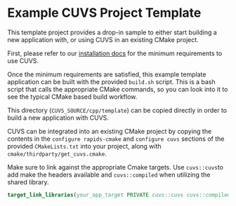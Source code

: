 # Example CUVS Project Template

This template project provides a drop-in sample to either start building a new application with, or using CUVS in an existing CMake project. 

First, please refer to our [installation docs](https://docs.rapids.ai/api/cuvs/stable/build.html#cuda-gpu-requirements) for the minimum requirements to use CUVS.

Once the minimum requirements are satisfied, this example template application can be built with the provided `build.sh` script. This is a bash script that calls the appropriate CMake commands, so you can look into it to see the typical CMake based build workflow.  

This directory (`CUVS_SOURCE/cpp/template`) can be copied directly in order to build a new application with CUVS.

CUVS can be integrated into an existing CMake project by copying the contents in the `configure rapids-cmake` and `configure cuvs` sections of the provided `CMakeLists.txt` into your project, along with `cmake/thirdparty/get_cuvs.cmake`. 

Make sure to link against the appropriate Cmake targets. Use `cuvs::cuvs`to add make the headers available and `cuvs::compiled` when utilizing the shared library.

```cmake
target_link_libraries(your_app_target PRIVATE cuvs::cuvs cuvs::compiled)
```

